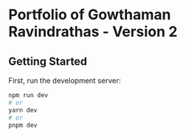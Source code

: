 # Portfolio of Gowthaman Ravindrathas - Version 2

## Getting Started

First, run the development server:

```bash
npm run dev
# or
yarn dev
# or
pnpm dev
```

